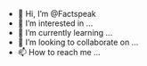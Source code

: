 - 👋 Hi, I’m @Factspeak
- 👀 I’m interested in ...
- 🌱 I’m currently learning ...
- 💞️ I’m looking to collaborate on ...
- 📫 How to reach me ...

<!---
Factspeak/Factspeak is a ✨ special ✨ repository because its `README.md` (this file) appears on your GitHub profile.
You can click the Preview link to take a look at your changes.
--->
